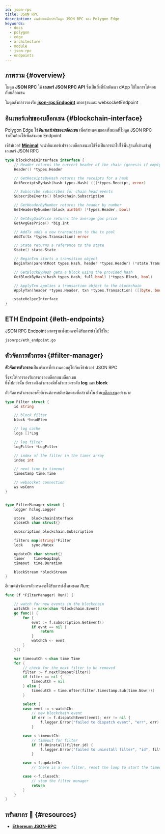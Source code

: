 ```yaml
---
id: json-rpc
title: JSON RPC
description: คำอธิบายเกี่ยวกับโมดูล JSON RPC ของ Polygon Edge
keywords:
  - docs
  - polygon
  - edge
  - architecture
  - module
  - json-rpc
  - endpoints
---
```


## ภาพรวม {#overview}

โมดูล **JSON RPC** ใช้ **เลเยอร์ JSON RPC API** ซึ่งเป็นสิ่งที่นักพัฒนา dApp ใช้ในการโต้ตอบกับบล็อกเชน

โมดูลดังกล่าวรองรับ **[json-rpc Endpoint](https://eth.wiki/json-rpc/API)** มาตรฐานและ websocketEndpoint

## อินเทอร์เฟซของบล็อกเชน {#blockchain-interface}

Polygon Edge ใช้***อินเทอร์เฟซของบล็อกเชน*** เพื่อกำหนดเมธอดทั้งหมดที่โมดูล JSON RPC จำเป็นต้องใช้เพื่อส่งมอบ Endpoint

เซิร์ฟเวอร์ **[Minimal](/docs/edge/architecture/modules/minimal)** จะนำอินเทอร์เฟซของบล็อกเชนมาใช้ซึ่งเป็นการนำไปใช้พื้นฐานที่ผ่านเข้าสู่เลเยอร์ JSON RPC

````go title="jsonrpc/blockchain.go"
type blockchainInterface interface {
	// Header returns the current header of the chain (genesis if empty)
	Header() *types.Header

	// GetReceiptsByHash returns the receipts for a hash
	GetReceiptsByHash(hash types.Hash) ([]*types.Receipt, error)

	// Subscribe subscribes for chain head events
	SubscribeEvents() blockchain.Subscription

	// GetHeaderByNumber returns the header by number
	GetHeaderByNumber(block uint64) (*types.Header, bool)

	// GetAvgGasPrice returns the average gas price
	GetAvgGasPrice() *big.Int

	// AddTx adds a new transaction to the tx pool
	AddTx(tx *types.Transaction) error

	// State returns a reference to the state
	State() state.State

	// BeginTxn starts a transition object
	BeginTxn(parentRoot types.Hash, header *types.Header) (*state.Transition, error)

	// GetBlockByHash gets a block using the provided hash
	GetBlockByHash(hash types.Hash, full bool) (*types.Block, bool)

	// ApplyTxn applies a transaction object to the blockchain
	ApplyTxn(header *types.Header, txn *types.Transaction) ([]byte, bool, error)

	stateHelperInterface
}
````

## ETH Endpoint {#eth-endpoints}

JSON RPC Endpoint มาตรฐานทั้งหมดจะได้รับการนำไปใช้ใน:

````bash
jsonrpc/eth_endpoint.go
````

## ตัวจัดการตัวกรอง {#filter-manager}

**ตัวจัดการตัวกรอง**เป็นบริการที่ทำงานควบคู่ไปกับเซิร์ฟเวอร์ JSON RPC

ซึ่งจะให้การรองรับการกรองบล็อกบนบล็อกเชน<br />ยิ่งไปกว่านั้น ยังรวมถึงตัวกรองมีทั้งตัวกรองระดับ **log** และ **block**

ตัวจัดการตัวกรองอาศัยอีเวนต์การสมัครติดตามที่กล่าวถึงในส่วน[บล็อกเชน](blockchain#blockchain-subscriptions)อย่างมาก

````go title="jsonrpc/filter_manager.go"
type Filter struct {
	id string

	// block filter
	block *headElem

	// log cache
	logs []*Log

	// log filter
	logFilter *LogFilter

	// index of the filter in the timer array
	index int

	// next time to timeout
	timestamp time.Time

	// websocket connection
	ws wsConn
}


type FilterManager struct {
	logger hclog.Logger

	store   blockchainInterface
	closeCh chan struct{}

	subscription blockchain.Subscription

	filters map[string]*Filter
	lock    sync.Mutex

	updateCh chan struct{}
	timer    timeHeapImpl
	timeout  time.Duration

	blockStream *blockStream
}

````

อีเวนต์ตัวจัดการตัวกรองจะได้รับการส่งในเมธอด *Run*:

````go title="jsonrpc/filter_manager.go"
func (f *FilterManager) Run() {

	// watch for new events in the blockchain
	watchCh := make(chan *blockchain.Event)
	go func() {
		for {
			evnt := f.subscription.GetEvent()
			if evnt == nil {
				return
			}
			watchCh <- evnt
		}
	}()

	var timeoutCh <-chan time.Time
	for {
		// check for the next filter to be removed
		filter := f.nextTimeoutFilter()
		if filter == nil {
			timeoutCh = nil
		} else {
			timeoutCh = time.After(filter.timestamp.Sub(time.Now()))
		}

		select {
		case evnt := <-watchCh:
			// new blockchain event
			if err := f.dispatchEvent(evnt); err != nil {
				f.logger.Error("failed to dispatch event", "err", err)
			}

		case <-timeoutCh:
			// timeout for filter
			if !f.Uninstall(filter.id) {
				f.logger.Error("failed to uninstall filter", "id", filter.id)
			}

		case <-f.updateCh:
			// there is a new filter, reset the loop to start the timeout timer

		case <-f.closeCh:
			// stop the filter manager
			return
		}
	}
}
````

## ทรัพยากร 📜 {#resources}
* **[Ethereum JSON-RPC](https://eth.wiki/json-rpc/API)**
